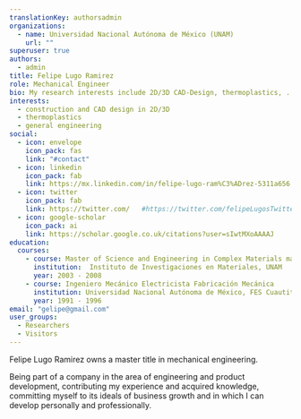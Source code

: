 ```yaml
---
translationKey: authorsadmin
organizations:
  - name: Universidad Nacional Autónoma de México (UNAM)
    url: ""
superuser: true
authors:
  - admin
title: Felipe Lugo Ramirez
role: Mechanical Engineer
bio: My research interests include 2D/3D CAD-Design, thermoplastics, ..
interests:
  - construction and CAD design in 2D/3D
  - thermoplastics
  - general engineering
social:
  - icon: envelope
    icon_pack: fas
    link: "#contact"
  - icon: linkedin
    icon_pack: fab
    link: https://mx.linkedin.com/in/felipe-lugo-ram%C3%ADrez-5311a656    
  - icon: twitter
    icon_pack: fab
    link: https://twitter.com/   #https://twitter.com/felipeLugosTwitterAccount
  - icon: google-scholar
    icon_pack: ai
    link: https://scholar.google.co.uk/citations?user=sIwtMXoAAAAJ
education:
  courses:
    - course: Master of Science and Engineering in Complex Materials materials, Prediction of long-term mechanical properties in thermoplastics
      institution:  Instituto de Investigaciones en Materiales, UNAM
      year: 2003 - 2008
    - course: Ingeniero Mecánico Electricista Fabricación Mecánica
      institution: Universidad Nacional Autónoma de México, FES Cuautitlán
      year: 1991 - 1996
email: "gelipe@gmail.com"
user_groups:
  - Researchers
  - Visitors
---
```

Felipe Lugo Ramirez owns a master title in mechanical engineering.

Being part of a company in the area of ​​engineering and product development, contributing my experience and acquired knowledge, committing myself to its ideals of business growth and in which I can develop personally and professionally.
